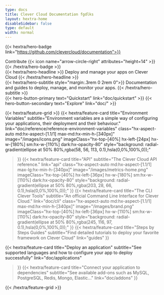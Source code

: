 ```yaml
---
type: docs
title: Clever Cloud Documentation fgdlks
layout: hextra-home
disableSidebar: false
type: default
width: normal
---
```

<!-- markdownlint-disable MD033 MD034-->
{{< hextra/hero-badge link="https://github.com/clevercloud/documentation">}}
  <div class="hx-w-2 hx-h-2 hx-rounded-full hx-bg-primary-400"></div>
  Contribute
  {{< icon name="arrow-circle-right" attributes="height=14" >}}
{{< /hextra/hero-badge >}}

<div class="hx-mt-6 hx-mb-6">
{{< hextra/hero-headline >}}
  Deploy and manage your apps  
  on Clever Cloud
{{< /hextra/hero-headline >}}
</div>

<div class="hx-mb-12">
{{< hextra/hero-subtitle style="margin:.3rem 0 2rem 0">}}
  Documentation and guides to deploy,  
  manage, and monitor your apps.
{{< /hextra/hero-subtitle >}}
</div>

<div class="hx-mb-6">
{{< hero-button-primary text="Quickstart" link="doc/quickstart" >}}
{{< hero-button-secondary text="Explore" link="doc/" >}}
</div>

<div class="hx-mt-6"></div>

{{< hextra/feature-grid >}}
  {{< hextra/feature-card
    title="Environment Variables"
    subtitle="Environment variables are a simple way of configuring your applications, their deployment and their behaviour."
    link="doc/reference/reference-environment-variables"
    class="hx-aspect-auto md:hx-aspect-[1.1/1] max-md:hx-min-h-[340px]"
    image="/images/icons.png"
    imageClass="hx-top-[40%] hx-left-[24px] hx-w-[180%] sm:hx-w-[110%] dark:hx-opacity-80"
    style="background: radial-gradient(ellipse at 50% 80%,rgba(58, 56, 113, 0.1),hsla(0,0%,100%,0));"
  >}}
  {{< hextra/feature-card
    title="API"
    subtitle="The Clever Cloud API reference."
    link="api"
    class="hx-aspect-auto md:hx-aspect-[1.1/1] max-lg:hx-min-h-[340px]"
    image="/images/metrics-home.png"
    imageClass="hx-top-[40%] hx-left-[36px] hx-w-[180%] sm:hx-w-[110%] dark:hx-opacity-80"
    style="background: radial-gradient(ellipse at 50% 80%,rgba(203, 28, 66, 0.1),hsla(0,0%,100%,0));"
  >}}
  {{< hextra/feature-card
    title="The CLI Clever Tools"
    subtitle="An official Command Line Interface for Clever Cloud."
    link="doc/cli"
    class="hx-aspect-auto md:hx-aspect-[1.1/1] max-md:hx-min-h-[340px]"
    image="/images/brand.png"
    imageClass="hx-top-[40%] hx-left-[36px] hx-w-[110%] sm:hx-w-[110%] dark:hx-opacity-80"
    style="background: radial-gradient(ellipse at 50% 80%,rgba(245, 116, 97, 0.1),hsla(0,0%,100%,0));"
  >}}
  {{< hextra/feature-card
    title="Steps by Steps Guides"
    subtitle="Find detailed tutorials to deploy your favorite framework on Clever Cloud"
    link="guides"
  >}}
  
  {{< hextra/feature-card
    title="Deploy an application"
    subtitle="See supported languages and how to configure your app to deploy successfully"
    link="doc/applications"
  >}}
  {{< hextra/feature-card
    title="Connect your application to dependencies"
    subtitle="See available add-ons such as MySQL, PostgreSQL, Redis, Mongo, Elastic..."
    link="doc/addons"
  >}}
  
{{< /hextra/feature-grid >}}
